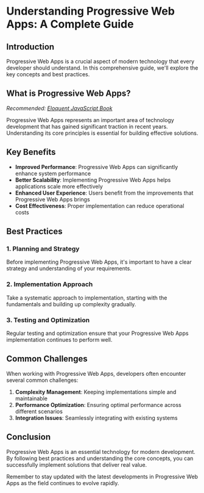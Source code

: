 # Understanding Progressive Web Apps: A Complete Guide

## Introduction

Progressive Web Apps is a crucial aspect of modern technology that every developer should understand. In this comprehensive guide, we'll explore the key concepts and best practices.

## What is Progressive Web Apps?

*Recommended: <a href="https://amazon.com/dp/B07C3KLQWX?tag=aiblogcontent-20" target="_blank" rel="nofollow sponsored">Eloquent JavaScript Book</a>*


Progressive Web Apps represents an important area of technology development that has gained significant traction in recent years. Understanding its core principles is essential for building effective solutions.

## Key Benefits

- **Improved Performance**: Progressive Web Apps can significantly enhance system performance
- **Better Scalability**: Implementing Progressive Web Apps helps applications scale more effectively  
- **Enhanced User Experience**: Users benefit from the improvements that Progressive Web Apps brings
- **Cost Effectiveness**: Proper implementation can reduce operational costs

## Best Practices

### 1. Planning and Strategy

Before implementing Progressive Web Apps, it's important to have a clear strategy and understanding of your requirements.

### 2. Implementation Approach

Take a systematic approach to implementation, starting with the fundamentals and building up complexity gradually.

### 3. Testing and Optimization

Regular testing and optimization ensure that your Progressive Web Apps implementation continues to perform well.

## Common Challenges

When working with Progressive Web Apps, developers often encounter several common challenges:

1. **Complexity Management**: Keeping implementations simple and maintainable
2. **Performance Optimization**: Ensuring optimal performance across different scenarios
3. **Integration Issues**: Seamlessly integrating with existing systems

## Conclusion

Progressive Web Apps is an essential technology for modern development. By following best practices and understanding the core concepts, you can successfully implement solutions that deliver real value.

Remember to stay updated with the latest developments in Progressive Web Apps as the field continues to evolve rapidly.